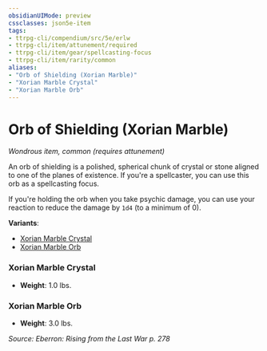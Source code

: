 ```yaml
---
obsidianUIMode: preview
cssclasses: json5e-item
tags:
- ttrpg-cli/compendium/src/5e/erlw
- ttrpg-cli/item/attunement/required
- ttrpg-cli/item/gear/spellcasting-focus
- ttrpg-cli/item/rarity/common
aliases: 
- "Orb of Shielding (Xorian Marble)"
- "Xorian Marble Crystal"
- "Xorian Marble Orb"
---
```

# Orb of Shielding (Xorian Marble)
*Wondrous item, common (requires attunement)*  


An orb of shielding is a polished, spherical chunk of crystal or stone aligned to one of the planes of existence. If you're a spellcaster, you can use this orb as a spellcasting focus.

If you're holding the orb when you take psychic damage, you can use your reaction to reduce the damage by `1d4` (to a minimum of 0).

**Variants**:
- [Xorian Marble Crystal](#Xorian%20Marble%20Crystal)
- [Xorian Marble Orb](#Xorian%20Marble%20Orb)

### Xorian Marble Crystal

- **Weight**: 1.0 lbs.

### Xorian Marble Orb

- **Weight**: 3.0 lbs.


*Source: Eberron: Rising from the Last War p. 278*